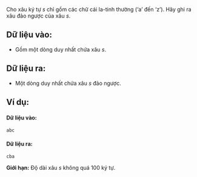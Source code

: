 Cho xâu ký tự $s$ chỉ gồm các chữ cái la-tinh thường (‘a’ đến ‘z’). Hãy ghi ra xâu đảo ngược của xâu $s$.

## Dữ liệu vào:
- Gồm một dòng duy nhất chứa xâu $s$.

## Dữ liệu ra:
- Một dòng duy nhất chứa xâu $s$ đảo ngược.

## Ví dụ:
#### Dữ liệu vào:
```
abc
```

#### Dữ liệu ra:
```
cba
```

**Giới hạn:** Độ dài xâu $s$ không quá $100$ ký tự.
